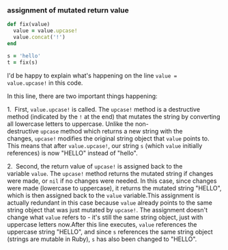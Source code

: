 
### assignment of mutated return value

```ruby
def fix(value)
  value = value.upcase!
  value.concat('!')
end

s = 'hello'
t = fix(s)
```

I'd be happy to explain what's happening on the line `value = value.upcase!` in this code.

In this line, there are two important things happening:

1.  First, `value.upcase!` is called. The `upcase!` method is a destructive method (indicated by the `!` at the end) that mutates the string by converting all lowercase letters to uppercase. Unlike the non-destructive `upcase` method which returns a new string with the changes, `upcase!` modifies the original string object that `value` points to. This means that after `value.upcase!`, our string `s` (which `value` initially references) is now "HELLO" instead of "hello".

2.  Second, the return value of `upcase!` is assigned back to the variable `value`. The `upcase!` method returns the mutated string if changes were made, or `nil` if no changes were needed. In this case, since changes were made (lowercase to uppercase), it returns the mutated string "HELLO", which is then assigned back to the `value` variable.This assignment is actually redundant in this case because `value` already points to the same string object that was just mutated by `upcase!`. The assignment doesn't change what `value` refers to - it's still the same string object, just with uppercase letters now.After this line executes, `value` references the uppercase string "HELLO", and since `s` references the same string object (strings are mutable in Ruby), `s` has also been changed to "HELLO".